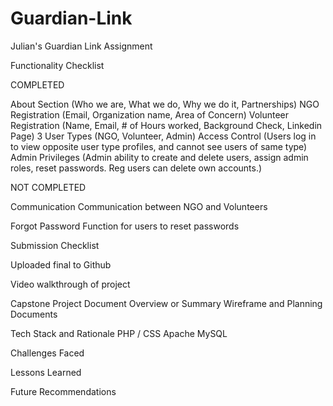 # Guardian-Link

Julian's Guardian Link Assignment

Functionality Checklist

COMPLETED

About Section (Who we are, What we do, Why we do it, Partnerships)
NGO Registration (Email, Organization name, Area of Concern)
Volunteer Registration (Name, Email, # of Hours worked, Background Check, Linkedin Page)
3 User Types (NGO, Volunteer, Admin)
Access Control (Users log in to view opposite user type profiles, and cannot see users of same type)
Admin Privileges (Admin ability to create and delete users, assign admin roles, reset passwords. Reg users can delete own accounts.)

NOT COMPLETED

Communication
    Communication between NGO and Volunteers

Forgot Password
    Function for users to reset passwords

Submission Checklist

Uploaded final to Github

Video walkthrough of project

Capstone Project Document
    Overview or Summary
    Wireframe and Planning Documents

Tech Stack and Rationale
    PHP / CSS
    Apache
    MySQL

Challenges Faced

Lessons Learned

Future Recommendations

